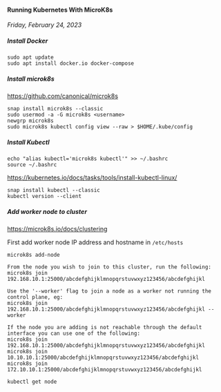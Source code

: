 #### Running Kubernetes With MicroK8s
_Friday, February 24, 2023_

##### Install Docker
```
sudo apt update
sudo apt install docker.io docker-compose
```

##### Install microk8s
<https://github.com/canonical/microk8s>
```
snap install microk8s --classic
sudo usermod -a -G microk8s <username>
newgrp microk8s
sudo microk8s kubectl config view --raw > $HOME/.kube/config
```

##### Install Kubectl
```
echo "alias kubectl='microk8s kubectl'" >> ~/.bashrc
source ~/.bashrc
```

<https://kubernetes.io/docs/tasks/tools/install-kubectl-linux/>

```
snap install kubectl --classic
kubectl version --client
```

##### Add worker node to cluster
<https://microk8s.io/docs/clustering>

First add worker node IP address and hostname in `/etc/hosts`

```
microk8s add-node
```

```
From the node you wish to join to this cluster, run the following:
microk8s join 192.168.10.1:25000/abcdefghijklmnopqrstuvwxyz123456/abcdefghijkl

Use the '--worker' flag to join a node as a worker not running the control plane, eg:
microk8s join 192.168.10.1:25000/abcdefghijklmnopqrstuvwxyz123456/abcdefghijkl --worker

If the node you are adding is not reachable through the default interface you can use one of the following:
microk8s join 192.168.10.1:25000/abcdefghijklmnopqrstuvwxyz123456/abcdefghijkl
microk8s join 10.10.10.1:25000/abcdefghijklmnopqrstuvwxyz123456/abcdefghijkl
microk8s join 172.10.10.1:25000/abcdefghijklmnopqrstuvwxyz123456/abcdefghijkl
```

```
kubectl get node
```

